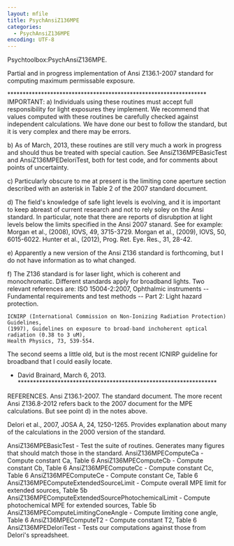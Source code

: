 ```yaml
---
layout: mfile
title: PsychAnsiZ136MPE
categories:
  - PsychAnsiZ136MPE
encoding: UTF-8
---
```


Psychtoolbox:PsychAnsiZ136MPE.

Partial and in progress implementation of Ansi Z136.1-2007 standard for computing
maximum permissable exposure.

\*\*\*\*\*\*\*\*\*\*\*\*\*\*\*\*\*\*\*\*\*\*\*\*\*\*\*\*\*\*\*\*\*\*\*\*\*\*\*\*\*\*\*\*\*\*\*\*\*\*\*\*\*\*\*\*\*\*\*\*\*\*\*\*\*
IMPORTANT:
  a) Individuals using these routines must accept full responsibility
  for light exposures they implement. We recommend that values computed
  with these routines be carefully checked against independent calculations.
  We have done our best to follow the standard, but it is very complex and
  there may be errors.

  b) As of March, 2013, these routines are still very much a work
  in progress and should thus be treated with special caution.  See
  AnsiZ136MPEBasicTest and AnsiZ136MPEDeloriTest, both for test
  code, and for comments about points of uncertainty.

  c) Particularly obscure to me at present is the limiting cone aperture
  section described with an asterisk in Table 2 of the 2007 standard
  document.

  d) The field's knowledge of safe light levels is evolving, and it is important
  to keep abreast of current research and not to rely soley on the
  Ansi standard.  In particular, note that there
  are reports of disrubption at light levels below the limits specified
  in the Ansi 2007 stanard. See for example:
    Morgan et al., (2008), IOVS, 49, 3715-3729.
    Morgan et al., (2009), IOVS, 50, 6015-6022.
    Hunter et al., (2012), Prog. Ret. Eye. Res., 31, 28-42.

  e) Apparently a new version of the Ansi Z136 standard is forthcoming,
  but I do not have information as to what changed.

  f) The Z136 standard is for laser light, which is coherent and monochromatic.
  Different standards apply for broadband lights.  Two relevant references are:
    ISO 15004-2:2007, Ophthalmic instruments -- Fundamental requirements and
    test methods -- Part 2: Light hazard protection.

    ICNIRP (International Commission on Non-Ionizing Radiation Protection) Guidelines,
    (1997), Guidelines on exposure to broad-band inchoherent optical radiation (0.38 to 3 uM),
    Health Physics, 73, 539-554.
  The second seems a little old, but is the most recent ICNIRP guideline for broadband
  that I could easily locate.

 - David Brainard, March 6, 2013.
\*\*\*\*\*\*\*\*\*\*\*\*\*\*\*\*\*\*\*\*\*\*\*\*\*\*\*\*\*\*\*\*\*\*\*\*\*\*\*\*\*\*\*\*\*\*\*\*\*\*\*\*\*\*\*\*\*\*\*\*\*\*\*\*\*

REFERENCES.
  Ansi Z136.1-2007.  The standard document. The more recent Ansi Z136.8-2012
  refers back to the 2007 document for the MPE calculations.  But see
  point d) in the notes above.

  Delori et al., 2007, JOSA A, 24, 1250-1265.  Provides explanation
  about many of the calculations in the 2000 version of the standard.

  AnsiZ136MPEBasicTest - Test the suite of routines.  Generates many figures that should match those in the standard.
  AnsiZ136MPEComputeCa - Compute constant Ca, Table 6
  AnsiZ136MPEComputeCb - Compute constant Cb, Table 6
  AnsiZ136MPEComputeCc - Compute constant Cc, Table 6
  AnsiZ136MPEComputeCe - Compute constant Ce, Table 6
  AnsiZ136MPEComputeExtendedSourceLimit - Compute overall MPE limit for extended sources, Table 5b
  AnsiZ136MPEComputeExtendedSourcePhotochemicalLimit - Compute photochemical MPE for extended sources, Table 5b
  AnsiZ136MPEComputeLimitingConeAngle - Compute limiting cone angle, Table 6
  AnsiZ136MPEComputeT2 - Compute constant T2, Table 6
  AnsiZ136MPEDeloriTest - Tests our computations against those from Delori's spreadsheet.
